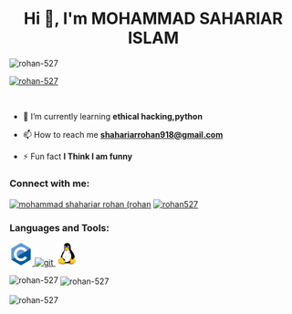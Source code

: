 <h1 align="center">Hi 👋, I'm MOHAMMAD SAHARIAR ISLAM</h1>
<p align="left"> <img src="https://komarev.com/ghpvc/?username=rohan-527&label=Profile%20views&color=0e75b6&style=flat" alt="rohan-527" /> </p>

<p align="left"> <a href="https://github.com/ryo-ma/github-profile-trophy"><img src="https://github-profile-trophy.vercel.app/?username=rohan-527" alt="rohan-527" /></a> </p>

<p align="left"> <a href="https://twitter.com/" target="blank"><img src="https://img.shields.io/twitter/follow/?logo=twitter&style=for-the-badge" alt="" /></a> </p>

- 🌱 I’m currently learning **ethical hacking,python**

- 📫 How to reach me **shahariarrohan918@gmail.com**

- ⚡ Fun fact **I Think I am funny**

<h3 align="left">Connect with me:</h3>
<p align="left">
<a href="https://fb.com/mohammad shahariar rohan (rohan" target="blank"><img align="center" src="https://raw.githubusercontent.com/rahuldkjain/github-profile-readme-generator/master/src/images/icons/Social/facebook.svg" alt="mohammad shahariar rohan (rohan" height="30" width="40" /></a>
<a href="https://www.hackerrank.com/rohan527" target="blank"><img align="center" src="https://raw.githubusercontent.com/rahuldkjain/github-profile-readme-generator/master/src/images/icons/Social/hackerrank.svg" alt="rohan527" height="30" width="40" /></a>
</p>

<h3 align="left">Languages and Tools:</h3>
<p align="left"> <a href="https://www.cprogramming.com/" target="_blank" rel="noreferrer"> <img src="https://raw.githubusercontent.com/devicons/devicon/master/icons/c/c-original.svg" alt="c" width="40" height="40"/> </a> <a href="https://git-scm.com/" target="_blank" rel="noreferrer"> <img src="https://www.vectorlogo.zone/logos/git-scm/git-scm-icon.svg" alt="git" width="40" height="40"/> </a> <a href="https://www.linux.org/" target="_blank" rel="noreferrer"> <img src="https://raw.githubusercontent.com/devicons/devicon/master/icons/linux/linux-original.svg" alt="linux" width="40" height="40"/> </a> </p>

<p><img align="left" src="https://github-readme-stats.vercel.app/api/top-langs?username=rohan-527&show_icons=true&locale=en&layout=compact" alt="rohan-527" /></p>

<p>&nbsp;<img align="center" src="https://github-readme-stats.vercel.app/api?username=rohan-527&show_icons=true&locale=en" alt="rohan-527" /></p>

<p><img align="center" src="https://github-readme-streak-stats.herokuapp.com/?user=rohan-527&" alt="rohan-527" /></p>
